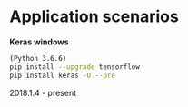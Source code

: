 # Application scenarios

**Keras windows**
```bash
(Python 3.6.6)
pip install --upgrade tensorflow
pip install keras -U --pre
```

2018.1.4 - present
